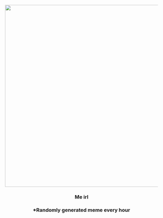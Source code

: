 <p align="center">
        <img src="https://i.redd.it/huetaiagkey91.jpg" width="600" height="600">
        </p>
        <h3 align="center">Me irl</h3>
        <h3 align="center">*Randomly generated meme every hour</h3>
    